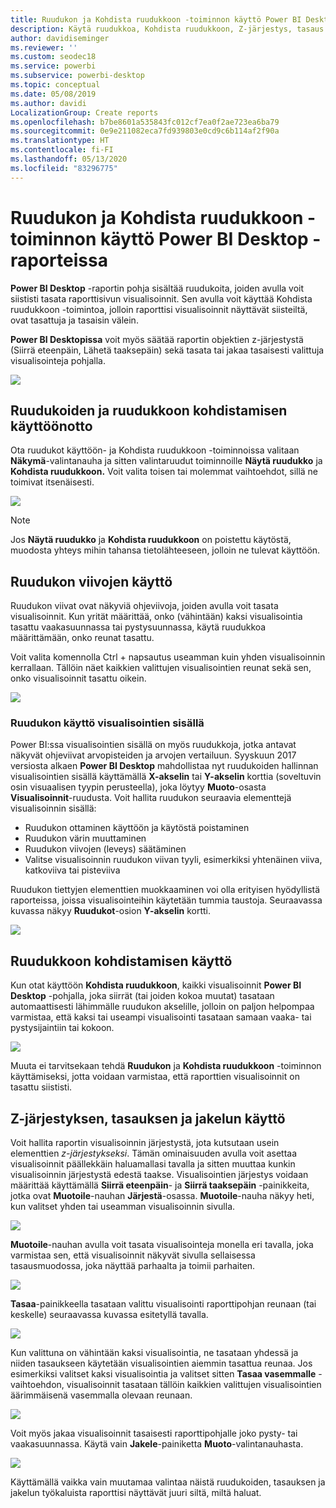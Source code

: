 ```yaml
---
title: Ruudukon ja Kohdista ruudukkoon -toiminnon käyttö Power BI Desktop -raporteissa
description: Käytä ruudukkoa, Kohdista ruudukkoon, Z-järjestys, tasaus ja jakelu Power BI Desktop-raporteissa
author: davidiseminger
ms.reviewer: ''
ms.custom: seodec18
ms.service: powerbi
ms.subservice: powerbi-desktop
ms.topic: conceptual
ms.date: 05/08/2019
ms.author: davidi
LocalizationGroup: Create reports
ms.openlocfilehash: b7be8601a535843fc012cf7ea0f2ae723ea6ba79
ms.sourcegitcommit: 0e9e211082eca7fd939803e0cd9c6b114af2f90a
ms.translationtype: HT
ms.contentlocale: fi-FI
ms.lasthandoff: 05/13/2020
ms.locfileid: "83296775"
---
```

# <a name="use-gridlines-and-snap-to-grid-in-power-bi-desktop-reports"></a>Ruudukon ja Kohdista ruudukkoon -toiminnon käyttö Power BI Desktop -raporteissa
**Power BI Desktop** -raportin pohja sisältää ruudukoita, joiden avulla voit siististi tasata raporttisivun visualisoinnit. Sen avulla voit käyttää Kohdista ruudukkoon -toimintoa, jolloin raporttisi visualisoinnit näyttävät siisteiltä, ovat tasattuja ja tasaisin välein.

**Power BI Desktopissa** voit myös säätää raportin objektien z-järjestystä (Siirrä eteenpäin, Lähetä taaksepäin) sekä tasata tai jakaa tasaisesti valittuja visualisointeja pohjalla.

![](media/desktop-gridlines-snap-to-grid/snap-to-grid_0.png)

## <a name="enabling-gridlines-and-snap-to-grid"></a>Ruudukoiden ja ruudukkoon kohdistamisen käyttöönotto
Ota ruudukot käyttöön- ja Kohdista ruudukkoon -toiminnoissa valitaan **Näkymä**-valintanauha ja sitten valintaruudut toiminnoille **Näytä ruudukko** ja **Kohdista ruudukkoon.** Voit valita toisen tai molemmat vaihtoehdot, sillä ne toimivat itsenäisesti.

![](media/desktop-gridlines-snap-to-grid/snap-to-grid_1.png)

> [!NOTE]
> Jos **Näytä ruudukko** ja **Kohdista ruudukkoon** on poistettu käytöstä, muodosta yhteys mihin tahansa tietolähteeseen, jolloin ne tulevat käyttöön.

## <a name="using-gridlines"></a>Ruudukon viivojen käyttö
Ruudukon viivat ovat näkyviä ohjeviivoja, joiden avulla voit tasata visualisoinnit. Kun yrität määrittää, onko (vähintään) kaksi visualisointia tasattu vaakasuunnassa tai pystysuunnassa, käytä ruudukkoa määrittämään, onko reunat tasattu.

Voit valita komennolla Ctrl + napsautus useamman kuin yhden visualisoinnin kerrallaan. Tällöin näet kaikkien valittujen visualisointien reunat sekä sen, onko visualisoinnit tasattu oikein.

![](media/desktop-gridlines-snap-to-grid/snap-to-grid_2.png)

### <a name="using-gridlines-inside-visuals"></a>Ruudukon käyttö visualisointien sisällä
Power BI:ssa visualisointien sisällä on myös ruudukkoja, jotka antavat näkyvät ohjeviivat arvopisteiden ja arvojen vertailuun. Syyskuun 2017 versiosta alkaen **Power BI Desktop** mahdollistaa nyt ruudukoiden hallinnan visualisointien sisällä käyttämällä **X-akselin** tai **Y-akselin** korttia (soveltuvin osin visuaalisen tyypin perusteella), joka löytyy **Muoto**-osasta **Visualisoinnit**-ruudusta. Voit hallita ruudukon seuraavia elementtejä visualisoinnin sisällä:

* Ruudukon ottaminen käyttöön ja käytöstä poistaminen
* Ruudukon värin muuttaminen
* Ruudukon viivojen (leveys) säätäminen
* Valitse visualisoinnin ruudukon viivan tyyli, esimerkiksi yhtenäinen viiva, katkoviiva tai pisteviiva

Ruudukon tiettyjen elementtien muokkaaminen voi olla erityisen hyödyllistä raporteissa, joissa visualisointeihin käytetään tummia taustoja. Seuraavassa kuvassa näkyy **Ruudukot**-osion **Y-akselin** kortti.

![](media/desktop-gridlines-snap-to-grid/snap-to-grid_9.png)

## <a name="using-snap-to-grid"></a>Ruudukkoon kohdistamisen käyttö
Kun otat käyttöön **Kohdista ruudukkoon**, kaikki visualisoinnit **Power BI Desktop** -pohjalla, joka siirrät (tai joiden kokoa muutat) tasataan automaattisesti lähimmälle ruudukon akselille, jolloin on paljon helpompaa varmistaa, että kaksi tai useampi visualisointi tasataan samaan vaaka- tai pystysijaintiin tai kokoon.

![](media/desktop-gridlines-snap-to-grid/snap-to-grid_3.png)

Muuta ei tarvitsekaan tehdä **Ruudukon** ja **Kohdista ruudukkoon** -toiminnon käyttämiseksi, jotta voidaan varmistaa, että raporttien visualisoinnit on tasattu siististi.

## <a name="using-z-order-align-and-distribute"></a>Z-järjestyksen, tasauksen ja jakelun käyttö
Voit hallita raportin visualisoinnin järjestystä, jota kutsutaan usein elementtien *z-järjestykseksi*. Tämän ominaisuuden avulla voit asettaa visualisoinnit päällekkäin haluamallasi tavalla ja sitten muuttaa kunkin visualisoinnin järjestystä edestä taakse. Visualisointien järjestys voidaan määrittää käyttämällä **Siirrä eteenpäin**- ja **Siirrä taaksepäin** -painikkeita, jotka ovat **Muotoile**-nauhan **Järjestä**-osassa. **Muotoile**-nauha näkyy heti, kun valitset yhden tai useamman visualisoinnin sivulla.

![](media/desktop-gridlines-snap-to-grid/snap-to-grid_4.png)

**Muotoile**-nauhan avulla voit tasata visualisointeja monella eri tavalla, joka varmistaa sen, että visualisoinnit näkyvät sivulla sellaisessa tasausmuodossa, joka näyttää parhaalta ja toimii parhaiten.

![](media/desktop-gridlines-snap-to-grid/snap-to-grid_5.png)

**Tasaa**-painikkeella tasataan valittu visualisointi raporttipohjan reunaan (tai keskelle) seuraavassa kuvassa esitetyllä tavalla.

![](media/desktop-gridlines-snap-to-grid/snap-to-grid_6.png)

Kun valittuna on vähintään kaksi visualisointia, ne tasataan yhdessä ja niiden tasaukseen käytetään visualisointien aiemmin tasattua reunaa. Jos esimerkiksi valitset kaksi visualisointia ja valitset sitten **Tasaa vasemmalle** -vaihtoehdon, visualisoinnit tasataan tällöin kaikkien valittujen visualisointien äärimmäisenä vasemmalla olevaan reunaan.

![](media/desktop-gridlines-snap-to-grid/snap-to-grid_7.png)

Voit myös jakaa visualisoinnit tasaisesti raporttipohjalle joko pysty- tai vaakasuunnassa. Käytä vain **Jakele**-painiketta **Muoto**-valintanauhasta.

![](media/desktop-gridlines-snap-to-grid/snap-to-grid_8.png)

Käyttämällä vaikka vain muutamaa valintaa näistä ruudukoiden, tasauksen ja jakelun työkaluista raporttisi näyttävät juuri siltä, miltä haluat.

